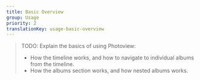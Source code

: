 ```yaml
---
title: Basic Overview
group: Usage
priority: 2
translationKey: usage-basic-overview
---
```


> TODO: Explain the basics of using Photoview:
>
> - How the timeline works, and how to navigate to individual albums from the timeline.
> - How the albums section works, and how nested albums works.
